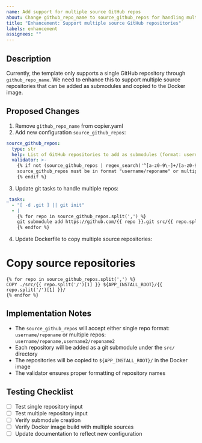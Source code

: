 ```yaml
---
name: Add support for multiple source GitHub repos
about: Change github_repo_name to source_github_repos for handling multiple source repositories
title: "Enhancement: Support multiple source GitHub repositories"
labels: enhancement
assignees: ""
---
```


## Description

Currently, the template only supports a single GitHub repository through `github_repo_name`. We need to enhance this to support multiple source repositories that can be added as submodules and copied to the Docker image.

## Proposed Changes

1. Remove `github_repo_name` from copier.yaml
2. Add new configuration `source_github_repos`:

```yaml
source_github_repos:
  type: str
  help: List of GitHub repositories to add as submodules (format: username/reponame or multiple repos comma-separated)
  validator: >-
    {% if not (source_github_repos | regex_search('^[a-z0-9\-]+/[a-z0-9\-]+(,[a-z0-9\-]+/[a-z0-9\-]+)*$')) %}
    source_github_repos must be in format "username/reponame" or multiple "username/reponame,username2/reponame2"
    {% endif %}
```

3. Update git tasks to handle multiple repos:

```yaml
_tasks:
  - "[ -d .git ] || git init"
  - |
    {% for repo in source_github_repos.split(',') %}
    git submodule add https://github.com/{{ repo }}.git src/{{ repo.split('/')[1] }} 2>/dev/null || echo 'submodule {{ repo }} already exists'
    {% endfor %}
```

4. Update Dockerfile to copy multiple source repositories:

# Copy source repositories

```
{% for repo in source_github_repos.split(',') %}
COPY ./src/{{ repo.split('/')[1] }} ${APP_INSTALL_ROOT}/{{ repo.split('/')[1] }}/
{% endfor %}
```

## Implementation Notes

- The `source_github_repos` will accept either single repo format: `username/reponame` or multiple repos: `username/reponame,username2/reponame2`
- Each repository will be added as a git submodule under the `src/` directory
- The repositories will be copied to `${APP_INSTALL_ROOT}/` in the Docker image
- The validator ensures proper formatting of repository names

## Testing Checklist

- [ ] Test single repository input
- [ ] Test multiple repository input
- [ ] Verify submodule creation
- [ ] Verify Docker image build with multiple sources
- [ ] Update documentation to reflect new configuration
